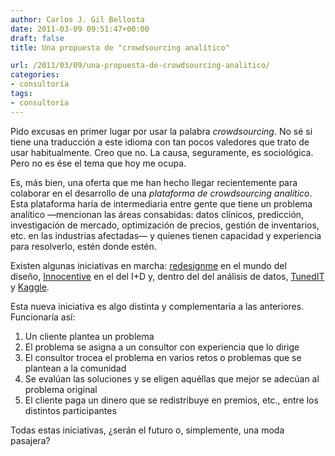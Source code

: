 ```yaml
---
author: Carlos J. Gil Bellosta
date: 2011-03-09 09:51:47+00:00
draft: false
title: Una propuesta de "crowdsourcing analítico"

url: /2011/03/09/una-propuesta-de-crowdsourcing-analitico/
categories:
- consultoría
tags:
- consultoría
---
```


Pido excusas en primer lugar por usar la palabra _crowdsourcing_. No sé si tiene una traducción a este idioma con tan pocos valedores que trato de usar habitualmente. Creo que no. La causa, seguramente, es sociológica. Pero no es ése el tema que hoy me ocupa.

Es, más bien, una oferta que me han hecho llegar recientemente para colaborar en el desarrollo de una _plataforma de crowdsourcing analítico_. Esta plataforma haría de intermediaria entre gente que tiene un problema analítico —mencionan las áreas consabidas: datos clínicos, predicción, investigación de mercado, optimización de precios, gestión de inventarios, etc. en las industrias afectadas— y quienes tienen capacidad y experiencia para resolverlo, estén donde estén.

Existen algunas iniciativas en marcha: [redesignme](http://www.redesignme.com) en el mundo del diseño, [Innocentive](http://www.innocentive.com) en el del I+D y, dentro del del análisis de datos, [TunedIT ](http://tunedit.org/) y [Kaggle](http://www.kaggle.com/).

Esta nueva iniciativa es algo distinta y complementaria a las anteriores. Funcionaría así:



1. Un cliente plantea un problema
2. El problema se asigna a un consultor con experiencia que lo dirige
3. El consultor trocea el problema en varios retos o problemas que se plantean a la comunidad
4. Se evalúan las soluciones y se eligen aquéllas que mejor se adecúan al problema original
5. El cliente paga un dinero que se redistribuye en premios, etc., entre los distintos participantes

Todas estas iniciativas, ¿serán el futuro o, simplemente, una moda pasajera?
